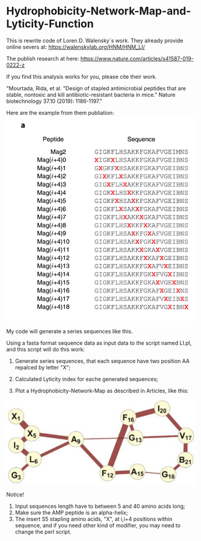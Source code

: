 # Hydrophobicity-Network-Map-and-Lyticity-Function
This is rewrite code of Loren D. Walensky`s work.
They already provide online severs at: https://walenskylab.org/HNM/HNM_LI/

The publish research at here: https://www.nature.com/articles/s41587-019-0222-z

If you find this analysis works for you, please cite their work.

"Mourtada, Rida, et al. "Design of stapled antimicrobial peptides that are stable, nontoxic and kill antibiotic-resistant bacteria in mice." Nature biotechnology 37.10 (2019): 1186-1197."

Here are the example from them publiation:
![image](https://github.com/mayuefine/Hydrophobicity-Network-Map-and-Lyticity-Function/blob/master/picture/01.png)

My code will generate a series sequences like this.

Using a fasta format sequence data as input data to the script named LI.pl, and this script will do this work:

1. Generate series sequences, that each sequence have two position AA repalced by letter "X";

2. Calculated Lyticity index for eache generated sequences;

3. Plot a Hydrophobicity-Network-Map as described in Articles, like this:

![image](https://github.com/mayuefine/Hydrophobicity-Network-Map-and-Lyticity-Function/blob/master/picture/02.png)

Notice! 
1. Input sequences length have to between 5 and 40 amino acids long;
2. Make sure the AMP peptide is an alpha-helix;
3. The insert S5 stapling amino acids, "X", at i,i+4 positions within sequence, and if you need other kind of modifier, you may need to change the perl script.
